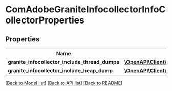 # ComAdobeGraniteInfocollectorInfoCollectorProperties

## Properties
Name | Type | Description | Notes
------------ | ------------- | ------------- | -------------
**granite_infocollector_include_thread_dumps** | [**\OpenAPI\Client\Model\ConfigNodePropertyBoolean**](ConfigNodePropertyBoolean.md) |  | [optional] 
**granite_infocollector_include_heap_dump** | [**\OpenAPI\Client\Model\ConfigNodePropertyBoolean**](ConfigNodePropertyBoolean.md) |  | [optional] 

[[Back to Model list]](../README.md#documentation-for-models) [[Back to API list]](../README.md#documentation-for-api-endpoints) [[Back to README]](../README.md)



